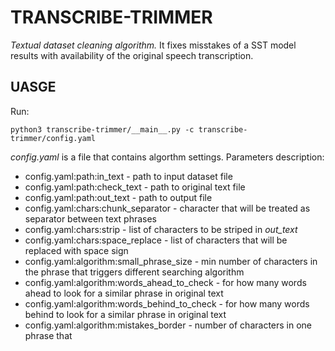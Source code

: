# TRANSCRIBE-TRIMMER

*Textual dataset cleaning algorithm.* It fixes misstakes of a SST model results with availability of the original speech transcription.

## UASGE

Run:
```
python3 transcribe-trimmer/__main__.py -c transcribe-trimmer/config.yaml
```

*config.yaml* is a file that contains algorthm settings. Parameters description:

* config.yaml:path:in_text - path to input dataset file
* config.yaml:path:check_text - path to original text file
* config.yaml:path:out_text - path to output file
* config.yaml:chars:chunk_separator - character that will be treated as separator between text phrases
* config.yaml:chars:strip - list of characters to be striped in *out_text*
* config.yaml:chars:space_replace - list of characters that will be replaced with space sign
* config.yaml:algorithm:small_phrase_size - min number of characters in the phrase that triggers different searching algorithm 
* config.yaml:algorithm:words_ahead_to_check - for how many words ahead to look for a similar phrase in original text
* config.yaml:algorithm:words_behind_to_check - for how many words behind to look for a similar phrase in original text
* config.yaml:algorithm:mistakes_border - number of characters in one phrase that 
